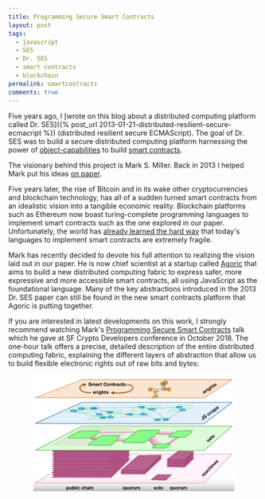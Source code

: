 ```yaml
---
title: Programming Secure Smart Contracts
layout: post
tags:
  - javascript
  - SES
  - Dr. SES
  - smart contracts
  - blockchain
permalink: smartcontracts
comments: true
---
```

Five years ago, I [wrote on this blog about a distributed computing platform called Dr. SES]({% post_url 2013-01-21-distributed-resilient-secure-ecmacript %}) (distributed resilient secure ECMAScript). The goal of Dr. SES was
to build a secure distributed computing platform harnessing the power of
[object-capabilities](https://en.wikipedia.org/wiki/Object-capability_model) to build [smart contracts](https://en.wikipedia.org/wiki/Smart_contract). 

The visionary behind this project is Mark S. Miller. Back in 2013 I helped Mark put his ideas [on paper](https://ai.google/research/pubs/pub40673).

Five years later, the rise of Bitcoin and in its wake other cryptocurrencies and blockchain technology, has all of a sudden turned smart contracts from an idealistic vision into a tangible economic reality. Blockchain platforms such as Ethereum now boast turing-complete programming languages to implement smart contracts such as the one explored in our paper. Unfortunately, the world has [already learned the hard way](https://medium.com/swlh/the-story-of-the-dao-its-history-and-consequences-71e6a8a551ee) that today's languages to implement smart contracts are extremely fragile.

Mark has recently decided to devote his full attention to realizing the vision laid out in our paper. He is now chief scientist at a startup called [Agoric](https://agoric.com/) that aims to build a new
distributed computing fabric to express safer, more expressive and more accessible smart contracts,
all using JavaScript as the foundational language. Many of the key abstractions introduced in the 2013 Dr. SES paper can still be found in the new smart contracts platform that Agoric is putting together.

If you are interested in latest developments on this work, I strongly
recommend watching Mark's [Programming Secure Smart Contracts](https://www.youtube.com/watch?v=Em7tHO6fXPQ) talk which he gave at SF Crypto Developers conference in October 2018. The one-hour talk offers a precise, detailed description of the entire distributed computing fabric, explaining the different layers of abstraction that allow us to build flexible electronic rights out of raw bits and bytes:

<center>
  <img src="/assets/SES_layers.png" alt="Distributed Computing layers of abstraction" width="80%">
</center>